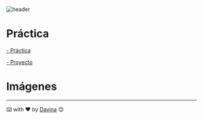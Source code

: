 
![header](https://capsule-render.vercel.app/api?type=waving&color=auto&height=260&section=header&text=%20API%20GOKU&fontSize=90&animation=fadeIn&fontAlignY=38&desc=Davina%20Medina&descAlignY=61&descAlign=87)





 # Práctica 

[- Práctica ](./Practica.pdf) 

[- Proyecto](./goku-api)


 # Imágenes
 
 

__________
  ⌨️ with ❤️ by [Davina](https://www.linkedin.com/in/davinamedina/) 😊
